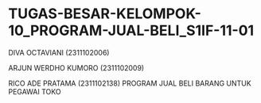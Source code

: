# TUGAS-BESAR-KELOMPOK-10_PROGRAM-JUAL-BELI_S1IF-11-01
DIVA OCTAVIANI      (2311102006)

ARJUN WERDHO KUMORO (2311102009)

RICO ADE PRATAMA    (2311102138)
PROGRAM JUAL BELI BARANG UNTUK PEGAWAI TOKO
